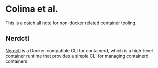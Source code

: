 # Colima et al.

This is a catch all note for non-docker related container tooling.

## Nerdctl

[Nerdctl](https://github.com/containerd/nerdctl) is a Docker-compatible CLI for containerd, 
which is a high-level container runtime that provides a simple CLI for managing containerd containers.


